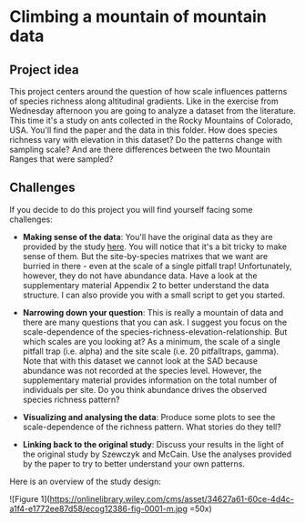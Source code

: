 # Climbing a mountain of mountain data

## Project idea

This project centers around the question of how scale influences patterns of species richness along altitudinal gradients. Like in the exercise from Wednesday afternoon you are going to analyze a dataset from the literature. This time it's a study on ants collected in the Rocky Mountains of Colorado, USA. You'll find the paper and the data in this folder. How does species richness vary with elevation in this dataset? Do the patterns change with sampling scale? And are there differences between the two Mountain Ranges that were sampled? 

## Challenges

If you decide to do this project you will find yourself facing some challenges:

* **Making sense of the data**: You'll have the original data as they are provided by the study [here](https://datadryad.org/stash/dataset/doi:10.5061/dryad.rt679ng). You will notice that it's a bit tricky to make sense of them. But the site-by-species matrixes that we want are burried in there - even at the scale of a single pitfall trap! Unfortunately, however, they do not have abundance data. Have a look at the supplementary material Appendix 2 to better understand the data structure. I can also provide you with a small script to get you started. 

* **Narrowing down your question**: This is really a mountain of data and there are many questions that you can ask. I suggest you focus on the scale-dependence of the species-richness-elevation-relationship. But which scales are you looking at? As a minimum,  the scale of a single pitfall trap (i.e. alpha) and the site scale (i.e. 20 pitfalltraps, gamma). Note that with this dataset we cannot look at the SAD because abundance was not recorded at the species level. However, the supplementary material provides information on the total number of individuals per site. Do you think abundance drives the observed species richness pattern?

* **Visualizing and analysing the data**: Produce some plots to see the scale-dependence of the richness pattern. What stories do they tell?

* **Linking back to the original study**: Discuss your results in the light of the original study by Szewczyk and McCain. Use the analyses provided by the paper to try to better understand your own patterns.

Here is an overview of the study design:

![Figure 1](https://onlinelibrary.wiley.com/cms/asset/34627a61-60ce-4d4c-a1f4-e1772ee87d58/ecog12386-fig-0001-m.jpg =50x)






